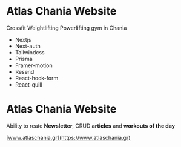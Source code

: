 # Atlas Chania Website

Crossfit Weightlifting Powerlifting gym in Chania

 <ul>
 <li>
   Nextjs
 </li>
 <li>
   Next-auth
 </li>
 <li>
   Tailwindcss
 </li>
 <li>
   Prisma
 </li>
 <li>
   Framer-motion
 </li>
 <li>
   Resend
 </li>
 <li>
   React-hook-form
 </li>
 <li>
   React-quill
 </li>
 </ul>
 
# Atlas Chania Website
Ability to reate <strong>Newsletter</strong>, CRUD <strong>articles</strong> and <strong>workouts of the day</strong> 

[www.atlaschania.gr](https://www.atlaschania.gr)
